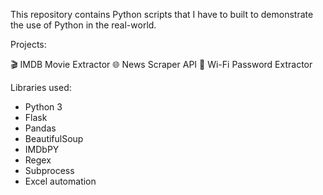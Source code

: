 This repository contains Python scripts that I have to built to demonstrate the use of Python in the real-world.

Projects:

🎬 IMDB Movie Extractor
🌐 News Scraper API 
📶 Wi-Fi Password Extractor

Libraries used:
- Python 3
- Flask
- Pandas
- BeautifulSoup
- IMDbPY
- Regex
- Subprocess
- Excel automation


